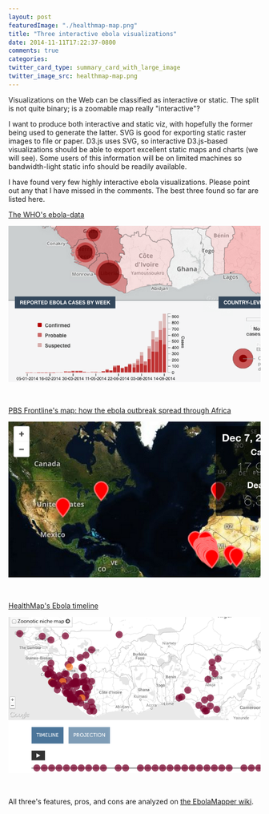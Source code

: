 ```yaml
---
layout: post
featuredImage: "./healthmap-map.png"
title: "Three interactive ebola visualizations"
date: 2014-11-11T17:22:37-0800
comments: true
categories: 
twitter_card_type: summary_card_with_large_image
twitter_image_src: healthmap-map.png
---
```

Visualizations on the Web can be classified as interactive or static. The split is not quite binary; is a zoomable map really "interactive"?

I want to produce both interactive and static viz, with hopefully the former being used to generate the latter. SVG is good for exporting static raster images to file or paper. D3.js uses SVG, so interactive D3.js-based visualizations should be able to export excellent static maps and charts (we will see). Some users of this information will be on limited machines so bandwidth-light static info should be readily available.

I have found very few highly interactive ebola visualizations. Please point out any that I have missed in the comments. The best three found so far are listed here.
<br/>

<a href="https://who-ocr.github.io/ebola-data/">The WHO's ebola-data</a>

<a title="WHO's Ebola-data viz" href="https://who-ocr.github.io/ebola-data/"><img class="center" src='who-ebola-data.png' alt="whos-ebola-data"/></a>

&nbsp;

<a href="http://www.pbs.org/wgbh/pages/frontline/health-science-technology/ebola-outbreak/map-how-the-ebola-outbreak-spread-through-africa/">PBS Frontline's map: how the ebola outbreak spread through Africa</a>

<a href="http://www.pbs.org/wgbh/pages/frontline/health-science-technology/ebola-outbreak/map-how-the-ebola-outbreak-spread-through-africa/"><img class="center" src='pbs-frontline.png' alt="frontline-1" /></a>

&nbsp;

<a href="http://healthmap.org/ebola/#timeline">HealthMap's Ebola timeline</a>

<a href="http://healthmap.org/ebola/#timeline"><img class="center" src='healthmap-map.png' alt="healthmap-org" /></a>

&nbsp;

All three's features, pros, and cons are analyzed on <a href="https://github.com/JohnTigue/EbolaMapper/wiki/Gallery-of-Ebola-Visualizations-Found-Across-the-Web">the EbolaMapper wiki</a>.